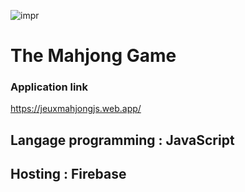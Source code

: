 ![impr](https://encrypted-tbn0.gstatic.com/images?q=tbn:ANd9GcTBMWHNn5ow9_ZMRcOe7JCXLwhhPEamk2vWeg&usqp=CAU)

# The Mahjong Game 

###  Application link
https://jeuxmahjongjs.web.app/

## Langage programming : JavaScript
## Hosting : Firebase 

